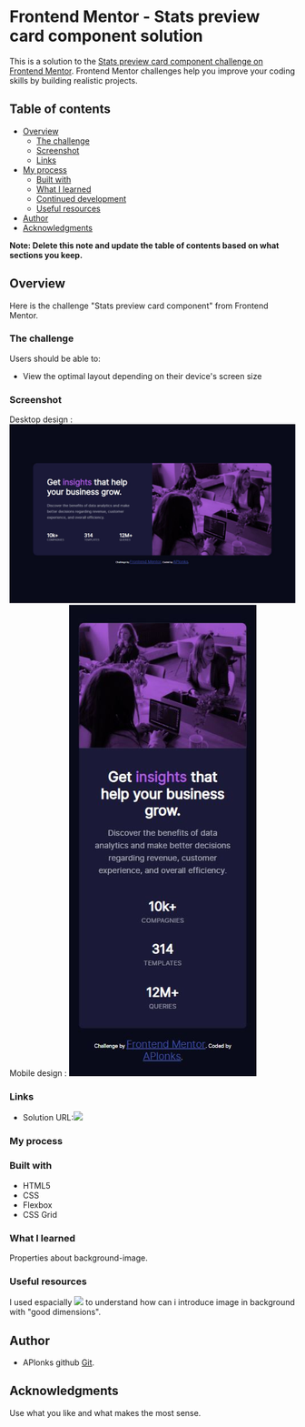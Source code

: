 # Frontend Mentor - Stats preview card component solution

This is a solution to the [Stats preview card component challenge on Frontend Mentor](https://www.frontendmentor.io/challenges/stats-preview-card-component-8JqbgoU62). Frontend Mentor challenges help you improve your coding skills by building realistic projects. 

## Table of contents

- [Overview](#overview)
  - [The challenge](#the-challenge)
  - [Screenshot](#screenshot)
  - [Links](#links)
- [My process](#my-process)
  - [Built with](#built-with)
  - [What I learned](#what-i-learned)
  - [Continued development](#continued-development)
  - [Useful resources](#useful-resources)
- [Author](#author)
- [Acknowledgments](#acknowledgments)

**Note: Delete this note and update the table of contents based on what sections you keep.**

## Overview

Here is the challenge "Stats preview card component" from Frontend Mentor.

### The challenge

Users should be able to:

- View the optimal layout depending on their device's screen size

### Screenshot

Desktop design : ![Desktop](Screen_Project_Finished/Screen_Desktop_Project_Finished.JPG)
Mobile design : ![Mobile](Screen_Project_Finished/Screen_Mobile_Project_Finished.JPG)

### Links

- Solution URL:![](https://github.com/APlonks/FT-Mentor-ComposantCarteStats.git)

### My process

### Built with

- HTML5 
- CSS
- Flexbox
- CSS Grid

### What I learned

Properties about background-image.

### Useful resources

I used espacially ![](https://developer.mozilla.org/fr/) to understand how can i introduce image in background with "good dimensions".

## Author

- APlonks github [Git](https://github.com/APlonks).

## Acknowledgments

Use what you like and what makes the most sense.
